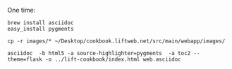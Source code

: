 One time:

    brew install asciidoc
    easy_install pygments

    cp -r images/* ~/Desktop/cookbook.liftweb.net/src/main/webapp/images/

	asciidoc  -b html5 -a source-highlighter=pygments  -a toc2 --theme=flask -o ../lift-cookbook/index.html web.asciidoc

